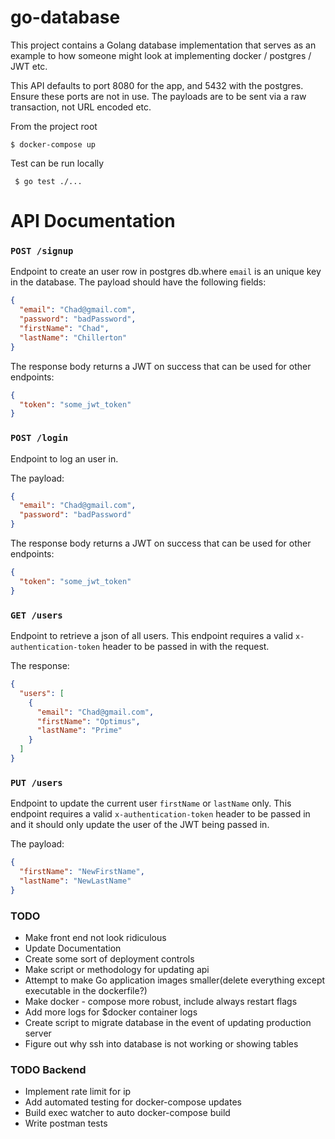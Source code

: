 # go-database
This project contains a Golang database implementation that serves as an example to how someone might look at implementing docker / postgres / JWT etc. 

This API defaults to port 8080 for the app, and 5432 with the postgres. Ensure these ports are not in use.
The payloads are to be sent via a raw transaction, not URL encoded etc. 

From the project root

```$ docker-compose up```


Test can be run locally

``` $ go test ./...```





# API Documentation

### `POST /signup`
Endpoint to create an user row in postgres db.where `email` is an unique key in the database. The payload should have the following fields:

```json
{
  "email": "Chad@gmail.com",
  "password": "badPassword",
  "firstName": "Chad",
  "lastName": "Chillerton"
}
```

The response body returns a JWT on success that can be used for other endpoints:

```json
{
  "token": "some_jwt_token" 
}
```

### `POST /login` 

Endpoint to log an user in. 

The payload:

```json
{
  "email": "Chad@gmail.com",
  "password": "badPassword"
}
```

The response body returns a JWT on success that can be used for other endpoints:

```json
{
  "token": "some_jwt_token"
}
```

### `GET /users`
Endpoint to retrieve a json of all users. This endpoint requires a valid `x-authentication-token` header to be passed in with the request.

The response:
```json
{
  "users": [
    {
      "email": "Chad@gmail.com",
      "firstName": "Optimus",
      "lastName": "Prime"
    }
  ]
}
```

### `PUT /users`
Endpoint to update the current user `firstName` or `lastName` only. This endpoint requires a valid `x-authentication-token` header to be passed in and it should only update the user of the JWT being passed in. 

The payload:

```json
{
  "firstName": "NewFirstName",
  "lastName": "NewLastName"
}
```



### TODO 
- Make front end not look ridiculous
- Update Documentation
- Create some sort of deployment controls
- Make script or methodology for updating api
- Attempt to make Go application images smaller(delete everything except executable in the dockerfile?)
- Make docker - compose more robust, include always restart flags
- Add more logs for $docker container logs
- Create script to migrate database in the event of updating production server
- Figure out why ssh into database is not working or showing tables





### TODO Backend

- Implement rate limit for ip
- Add automated testing for docker-compose updates
- Build exec watcher to auto docker-compose build
- Write postman tests


